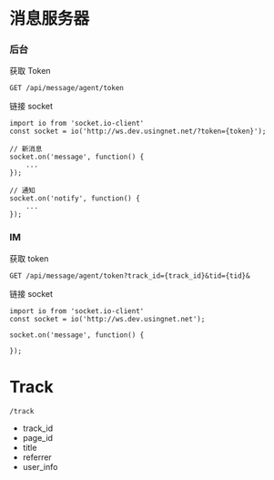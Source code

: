 # 消息服务器

### 后台

获取 Token

```
GET /api/message/agent/token
```

链接 socket

```
import io from 'socket.io-client'
const socket = io('http://ws.dev.usingnet.net/?token={token}');

// 新消息
socket.on('message', function() {
    ...
});

// 通知
socket.on('notify', function() {
    ...
});
```

### IM

获取 token

```
GET /api/message/agent/token?track_id={track_id}&tid={tid}&
```

链接 socket   

```  
import io from 'socket.io-client'
const socket = io('http://ws.dev.usingnet.net');

socket.on('message', function() {

});
```


# Track

```
/track
```
* track_id
* page_id
* title
* referrer
* user_info
